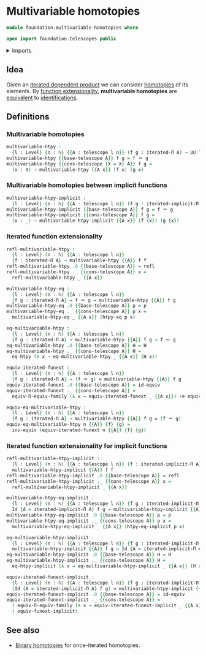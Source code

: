 # Multivariable homotopies

```agda
module foundation.multivariable-homotopies where

open import foundation.telescopes public
```

<details><summary>Imports</summary>

```agda
open import elementary-number-theory.natural-numbers

open import foundation.function-extensionality
open import foundation.homotopies
open import foundation.iterated-dependent-product-types
open import foundation.universe-levels

open import foundation-core.equivalences
open import foundation-core.functoriality-dependent-function-types
open import foundation-core.identity-types
```

</details>

## Idea

Given an
[iterated dependent product](foundation.iterated-dependent-product-types.md) we
can consider [homotopies](foundation-core.homotopies.md) of its elements. By
[function extensionality](foundation.function-extensionality.md),
**multivariable homotopies** are [equivalent](foundation-core.equivalences.md)
to [identifications](foundation-core.identity-types.md).

## Definitions

### Multivariable homotopies

```agda
multivariable-htpy :
  {l : Level} {n : ℕ} {{A : telescope l n}} (f g : iterated-Π A) → UU l
multivariable-htpy {{base-telescope A}} f g = f ＝ g
multivariable-htpy {{cons-telescope {X = X} A}} f g =
  (x : X) → multivariable-htpy {{A x}} (f x) (g x)
```

### Multivariable homotopies between implicit functions

```agda
multivariable-htpy-implicit :
  {l : Level} {n : ℕ} {{A : telescope l n}} (f g : iterated-implicit-Π A) → UU l
multivariable-htpy-implicit {{base-telescope A}} f g = f ＝ g
multivariable-htpy-implicit {{cons-telescope A}} f g =
  (x : _) → multivariable-htpy-implicit {{A x}} (f {x}) (g {x})
```

### Iterated function extensionality

```agda
refl-multivariable-htpy :
  {l : Level} (n : ℕ) {{A : telescope l n}}
  {f : iterated-Π A} → multivariable-htpy {{A}} f f
refl-multivariable-htpy .0 {{base-telescope A}} = refl
refl-multivariable-htpy ._ {{cons-telescope A}} x =
  refl-multivariable-htpy _ {{A x}}

multivariable-htpy-eq :
  {l : Level} (n : ℕ) {{A : telescope l n}}
  {f g : iterated-Π A} → f ＝ g → multivariable-htpy {{A}} f g
multivariable-htpy-eq .0 {{base-telescope A}} p = p
multivariable-htpy-eq ._ {{cons-telescope A}} p x =
  multivariable-htpy-eq _ {{A x}} (htpy-eq p x)

eq-multivariable-htpy :
  {l : Level} (n : ℕ) {{A : telescope l n}}
  {f g : iterated-Π A} → multivariable-htpy {{A}} f g → f ＝ g
eq-multivariable-htpy .0 {{base-telescope A}} H = H
eq-multivariable-htpy ._ {{cons-telescope A}} H =
  eq-htpy (λ x → eq-multivariable-htpy _ {{A x}} (H x))

equiv-iterated-funext :
  {l : Level} (n : ℕ) {{A : telescope l n}}
  {f g : iterated-Π A} → (f ＝ g) ≃ multivariable-htpy {{A}} f g
equiv-iterated-funext .0 {{base-telescope A}} = id-equiv
equiv-iterated-funext ._ {{cons-telescope A}} =
  equiv-Π-equiv-family (λ x → equiv-iterated-funext _ {{A x}}) ∘e equiv-funext

equiv-eq-multivariable-htpy :
  {l : Level} (n : ℕ) {{A : telescope l n}}
  {f g : iterated-Π A} → multivariable-htpy {{A}} f g ≃ (f ＝ g)
equiv-eq-multivariable-htpy n {{A}} {f} {g} =
  inv-equiv (equiv-iterated-funext n {{A}} {f} {g})
```

### Iterated function extensionality for implicit functions

```agda
refl-multivariable-htpy-implicit :
  {l : Level} (n : ℕ) {{A : telescope l n}} {f : iterated-implicit-Π A} →
  multivariable-htpy-implicit {{A}} f f
refl-multivariable-htpy-implicit .0 {{base-telescope A}} = refl
refl-multivariable-htpy-implicit ._ {{cons-telescope A}} x =
  refl-multivariable-htpy-implicit _ {{A x}}

multivariable-htpy-eq-implicit :
  {l : Level} (n : ℕ) {{A : telescope l n}} {f g : iterated-implicit-Π A} →
  Id {A = iterated-implicit-Π A} f g → multivariable-htpy-implicit {{A}} f g
multivariable-htpy-eq-implicit .0 {{base-telescope A}} p = p
multivariable-htpy-eq-implicit ._ {{cons-telescope A}} p x =
  multivariable-htpy-eq-implicit _ {{A x}} (htpy-eq-implicit p x)

eq-multivariable-htpy-implicit :
  {l : Level} (n : ℕ) {{A : telescope l n}} {f g : iterated-implicit-Π A} →
  multivariable-htpy-implicit {{A}} f g → Id {A = iterated-implicit-Π A} f g
eq-multivariable-htpy-implicit .0 {{base-telescope A}} H = H
eq-multivariable-htpy-implicit ._ {{cons-telescope A}} H =
  eq-htpy-implicit (λ x → eq-multivariable-htpy-implicit _ {{A x}} (H x))

equiv-iterated-funext-implicit :
  {l : Level} (n : ℕ) {{A : telescope l n}} {f g : iterated-implicit-Π A} →
  (Id {A = iterated-implicit-Π A} f g) ≃ multivariable-htpy-implicit {{A}} f g
equiv-iterated-funext-implicit .0 {{base-telescope A}} = id-equiv
equiv-iterated-funext-implicit ._ {{cons-telescope A}} =
  ( equiv-Π-equiv-family (λ x → equiv-iterated-funext-implicit _ {{A x}})) ∘e
  ( equiv-funext-implicit)
```

## See also

- [Binary homotopies](foundation.binary-homotopies.md) for once-iterated
  homotopies.
